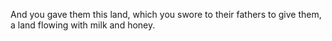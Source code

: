 And you gave them this land, which you swore to their fathers to give them, a land flowing with milk and honey.
